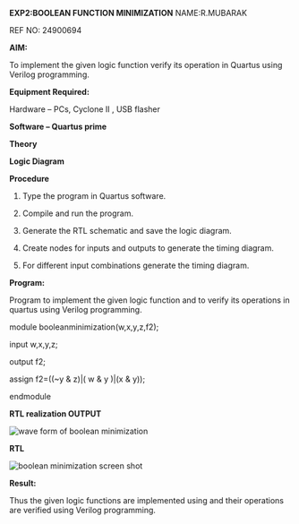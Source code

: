 **EXP2:BOOLEAN FUNCTION MINIMIZATION**
NAME:R.MUBARAK 

REF NO: 24900694


**AIM:**

To implement the given logic function verify its operation in Quartus using Verilog programming.


**Equipment Required:**

Hardware – PCs, Cyclone II , USB flasher

**Software – Quartus prime**

**Theory**

**Logic Diagram**

**Procedure**

1.	Type the program in Quartus software.

2.	Compile and run the program.

3.	Generate the RTL schematic and save the logic diagram.

4.	Create nodes for inputs and outputs to generate the timing diagram.

5.	For different input combinations generate the timing diagram.


**Program:**

 Program to implement the given logic function and to verify its operations in quartus using Verilog programming. 

module booleanminimization(w,x,y,z,f2);

input w,x,y,z;

output f2;

assign f2=((~y & z)|( w & y )|(x & y));

endmodule


**RTL realization OUTPUT**

![wave form of boolean minimization ](https://github.com/user-attachments/assets/a809022a-69b9-44a3-9d84-0481d60cb4d0)



**RTL**

![boolean minimization screen shot](https://github.com/user-attachments/assets/cce6ce51-8d1a-41c5-9d08-b3e71bd5b014)


**Result:**

Thus the given logic functions are implemented using and their operations are verified using Verilog programming.

